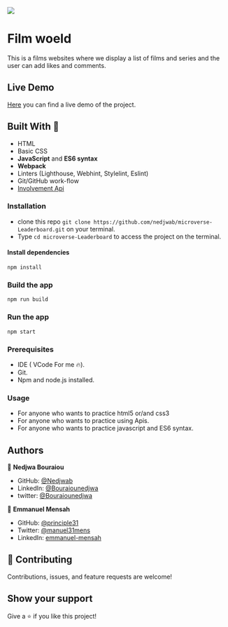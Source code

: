   ![](https://img.shields.io/badge/Microverse-blueviolet) 

# Film woeld 
This is a films websites where we display a list of films and series and the user can add likes and comments.

## Live Demo 
[Here](https://principles31.github.io/Javascript_Capstone_Project/dist) you can find a live demo of the project.


## Built With 🔨

- HTML
- Basic CSS 
- **JavaScript** and  **ES6 syntax**
- **Webpack**
- Linters (Lighthouse, Webhint, Stylelint, Eslint)
- Git/GitHub work-flow
- [Involvement Api](https://www.notion.so/Involvement-API-869e60b5ad104603aa6db59e08150270) 


### Installation 
- clone this repo  `git clone https://github.com/nedjwab/microverse-Leaderboard.git` on your terminal.
- Type `cd microverse-Leaderboard` to access the project on the terminal.

#### Install dependencies
```
npm install
```
### Build the app
```
npm run build
```
### Run the app

```
npm start
```

### Prerequisites

- IDE (  VCode For me 🔥).
- Git.
- Npm and node.js installed.


### Usage

- For anyone who wants to practice html5 or/and css3
- For anyone who wants to practice using Apis.
- For anyone who wants to practice javascript and ES6 syntax.


## Authors

👤 **Nedjwa Bouraiou**
 
- GitHub: [@Nedjwab](https://github.com/nedjwab)
- LinkedIn: [@Bouraiounedjwa](https://www.linkedin.com/feed/)
- twitter: [@Bouraiounedjwa](https://www.linkedin.com/feed/)

👤 **Emmanuel Mensah**
 
- GitHub: [@principle31](https://github.com/principles31)
- Twitter: [@manuel31mens](https://Twiter.com/@Manuel31mens)
- LinkedIn: [emmanuel-mensah](www.linkedin.com/in/emmanuel-mensah-6a044922a)


## 🤝 Contributing

Contributions, issues, and feature requests are welcome!

## Show your support

Give a ⭐️ if you like this project!


 
